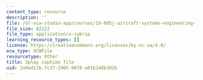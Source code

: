 ```yaml
---
content_type: resource
description: ''
file: /ol-ocw-studio-app/courses/16-885j-aircraft-systems-engineering-fall-2005/2a9ad11b7c3729059878a81b148b302b_hzW2ZBtzrUE.srt
file_size: 82222
file_type: application/x-subrip
learning_resource_types: []
license: https://creativecommons.org/licenses/by-nc-sa/4.0/
ocw_type: OCWFile
resourcetype: Other
title: 3play caption file
uid: 2a9ad11b-7c37-2905-9878-a81b148b302b
---
```

